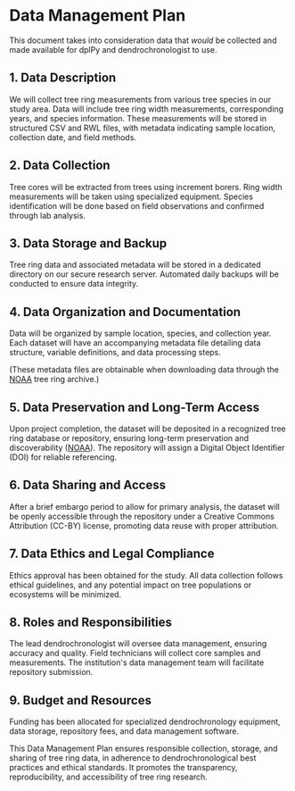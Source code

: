 # Data Management Plan

This document takes into consideration data that *would* be collected and made available for dplPy and dendrochronologist to use.

## 1. Data Description
We will collect tree ring measurements from various tree species in our study area. Data will include tree ring width measurements, corresponding years, and species information. These measurements will be stored in structured CSV and RWL files, with metadata indicating sample location, collection date, and field methods.

## 2. Data Collection
Tree cores will be extracted from trees using increment borers. Ring width measurements will be taken using specialized equipment. Species identification will be done based on field observations and confirmed through lab analysis.

## 3. Data Storage and Backup
Tree ring data and associated metadata will be stored in a dedicated directory on our secure research server. Automated daily backups will be conducted to ensure data integrity.

## 4. Data Organization and Documentation
Data will be organized by sample location, species, and collection year. Each dataset will have an accompanying metadata file detailing data structure, variable definitions, and data processing steps. 

(These metadata files are obtainable when downloading data through the [NOAA](https://www.ncei.noaa.gov/products/paleoclimatology/tree-ring) tree ring archive.)

## 5. Data Preservation and Long-Term Access
Upon project completion, the dataset will be deposited in a recognized tree ring database or repository, ensuring long-term preservation and discoverability ([NOAA](https://www.ncei.noaa.gov/products/paleoclimatology/tree-ring)). The repository will assign a Digital Object Identifier (DOI) for reliable referencing.

## 6. Data Sharing and Access
After a brief embargo period to allow for primary analysis, the dataset will be openly accessible through the repository under a Creative Commons Attribution (CC-BY) license, promoting data reuse with proper attribution.

## 7. Data Ethics and Legal Compliance
Ethics approval has been obtained for the study. All data collection follows ethical guidelines, and any potential impact on tree populations or ecosystems will be minimized.

## 8. Roles and Responsibilities
The lead dendrochronologist will oversee data management, ensuring accuracy and quality. Field technicians will collect core samples and measurements. The institution's data management team will facilitate repository submission.

## 9. Budget and Resources
Funding has been allocated for specialized dendrochronology equipment, data storage, repository fees, and data management software.

This Data Management Plan ensures responsible collection, storage, and sharing of tree ring data, in adherence to dendrochronological best practices and ethical standards. It promotes the transparency, reproducibility, and accessibility of tree ring research.
